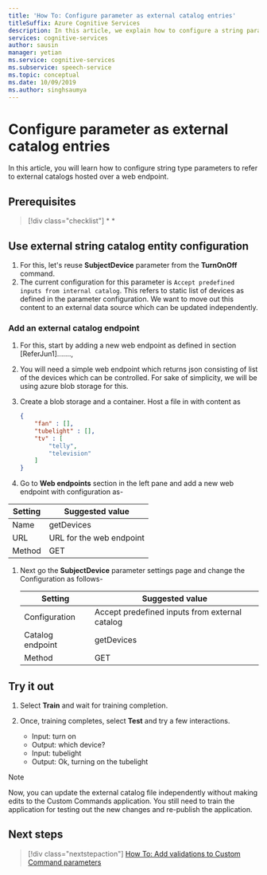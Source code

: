 ```yaml
---
title: 'How To: Configure parameter as external catalog entries'
titleSuffix: Azure Cognitive Services
description: In this article, we explain how to configure a string parameter to refer to catalog exposed over a web endpoint.
services: cognitive-services
author: sausin
manager: yetian
ms.service: cognitive-services
ms.subservice: speech-service
ms.topic: conceptual
ms.date: 10/09/2019
ms.author: singhsaumya
---
```


# Configure parameter as external catalog entries

In this article, you will learn how to configure string type parameters to refer to external catalogs hosted over a web endpoint.

## Prerequisites
> [!div class="checklist"]
> * 
> * 

## Use external string catalog entity configuration

1. For this, let's reuse **SubjectDevice** parameter from the **TurnOnOff** command.
1. The current configuration for this parameter is `Accept predefined inputs from internal catalog`. This refers to static list of devices as defined in the parameter configuration. We want to move out this content to an external data source which can be updated independently.

### Add an external catalog endpoint

1. For this, start by adding a new web endpoint as defined in section [ReferJun1].......,

1. You will need a simple web endpoint which returns json consisting of list of the devices which can be controlled. For sake of simplicity, we will be using azure blob storage for this.
1. Create a blob storage and a container. Host a file in with content as

    ```json
    {
        "fan" : [],
        "tubelight" : [],
        "tv" : [
            "telly",
            "television"
        ]
    }
    ```

1. Go to **Web endpoints** section in the left pane and add a new web endpoint with configuration as-

 | Setting                           | Suggested value                     |
   | --------------------------------- | -----------------------------------------------------|
   | Name                              | getDevices                                |
   | URL                          | URL for the web endpoint                                 |
   | Method                              | GET                                |

1. Next go the **SubjectDevice** parameter settings page and change the Configuration as follows-

   | Setting                           | Suggested value                     |
   | --------------------------------- | -----------------------------------------------------|
   | Configuration                     | Accept predefined inputs from external catalog |                                |
   | Catalog endpoint                          | getDevices                                 |
   | Method                              | GET                             |

## Try it out

1. Select **Train** and wait for training completion.

1. Once, training completes, select **Test** and try a few interactions.

    * Input: turn on
    * Output: which device?
    * Input: tubelight
    * Output: Ok, turning on the tubelight



> [!NOTE]
>Now, you can update the external catalog file independently without making edits to the Custom Commands application.
You still need to train the application for testing out the new changes and re-publish the application.


## Next steps

> [!div class="nextstepaction"]
> [How To: Add validations to Custom Command parameters](./how-to-custom-commands-add-validations.md)
